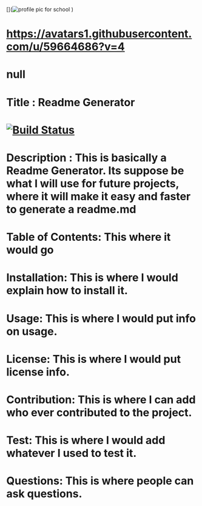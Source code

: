 [](![profile pic for school](https://user-images.githubusercontent.com/59664686/77477201-5d1e4700-6df2-11ea-843a-0e5cd1710076.jpg)
)
# https://avatars1.githubusercontent.com/u/59664686?v=4
# null
# Title : Readme Generator
#  [![Build Status](https://travis-ci.com/vannaksuos/ReadMe-Generator.svg?branch=master)](https://travis-ci.com/vannaksuos/ReadMe-Generator)
# Description : This is basically a Readme Generator.  Its suppose be what I will use for future projects, where it will make it easy and faster to generate a readme.md
# Table of Contents: This where it would go 
# Installation: This is where I would explain how to install it.
# Usage: This is where I would put info on usage.
# License: This is where I would put license info.
# Contribution: This is where I can add who ever contributed to the project.
# Test: This is where I would add whatever I used to test it.
# Questions: This is where people can ask questions.

